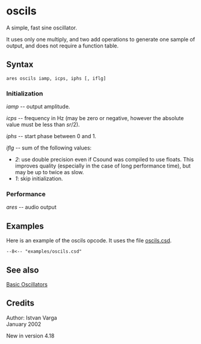 <!--
id:oscils
category:Signal Generators:Basic Oscillators
-->
# oscils
A simple, fast sine oscillator.

It uses only one multiply, and two add operations to generate one sample of output, and does not require a function table.

## Syntax
``` csound-orc
ares oscils iamp, icps, iphs [, iflg]
```

### Initialization

_iamp_ -- output amplitude.

_icps_ -- frequency in Hz (may be zero or negative, however the absolute value must be less than _sr_/2).

_iphs_ -- start phase between 0 and 1.

_iflg_ -- sum of the following values:

*   _2_: use double precision even if Csound was compiled to use floats.  This improves quality (especially in the case of long performance time), but may be up to twice as slow.
*   _1_: skip initialization.

### Performance

_ares_ -- audio output

## Examples

Here is an example of the oscils opcode. It uses the file [oscils.csd](../../examples/oscils.csd).

``` csound-orc title="Example of the oscils opcode." linenums="1"
--8<-- "examples/oscils.csd"
```

## See also

[Basic Oscillators](../../siggen/basic)

## Credits

Author: Istvan Varga<br>
January 2002<br>

New in version 4.18
